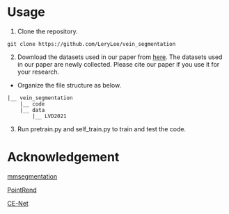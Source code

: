 # Usage

1. Clone the repository.
```
git clone https://github.com/LeryLee/vein_segmentation
```
2. Download the datasets used in our paper from [here](https://docs.google.com/forms/d/e/1FAIpQLSflrJTabnsFd7KjLpu4yBJkKg2yimDdjrYU3Hmd_gJiKstXxQ/viewform). The datasets used in our paper are newly collected. Please cite our paper if you use it for your research.

- Organize the file structure as below.
```
|__ vein_segmentation
    |__ code
    |__ data
        |__ LVD2021
```

3. Run pretrain.py and self_train.py to train and test the code.

# Acknowledgement
[mmsegmentation](https://github.com/open-mmlab/mmsegmentation)

[PointRend](https://github.com/facebookresearch/detectron2/tree/main/projects/PointRend)

[CE-Net](https://github.com/Guzaiwang/CE-Net)
